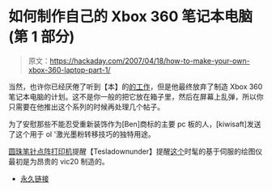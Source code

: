 # 如何制作自己的 Xbox 360 笔记本电脑(第 1 部分)

> 原文：<https://hackaday.com/2007/04/18/how-to-make-your-own-xbox-360-laptop-part-1/>

当然，也许你已经厌倦了听到【本】的[的工作](http://www.engadget.com/2007/04/18/how-to-make-an-xbox-360-laptop-part-1/)，但是他最终放弃了制造 Xbox 360 笔记本电脑的计划。这不是你一般的把它放在箱子里，然后在屏幕上乱弹，所以你只需要在他推出这个系列的时候再处理几个帖子。

为了安慰那些不能忍受重新装饰作为[Ben]商标的主要 pc 板的人，[kiwisaft]发送了这个用于 ol '激光墨粉转移技巧的独特用途。

[圆珠笔针点阵打印机](http://www.hackaday.com/2007/04/11/one-pin-diy-dot-matrix-printer/)提醒【Tesladownunder】提醒[这个](http://tesladownunder.com/Computing.htm#Computer%20printer/plotter)时髦的基于伺服的绘图仪最初是为昂贵的 vic20 制造的。

*   [永久链接](http://www.engadget.com/2007/04/18/how-to-make-an-xbox-360-laptop-part-1/)